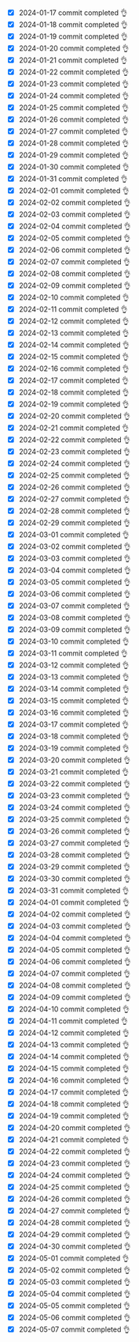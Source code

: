 - [x] 2024-01-17 commit completed 👌
- [x] 2024-01-18 commit completed 👌
- [x] 2024-01-19 commit completed 👌
- [x] 2024-01-20 commit completed 👌
- [x] 2024-01-21 commit completed 👌
- [x] 2024-01-22 commit completed 👌
- [x] 2024-01-23 commit completed 👌
- [x] 2024-01-24 commit completed 👌
- [x] 2024-01-25 commit completed 👌
- [x] 2024-01-26 commit completed 👌
- [x] 2024-01-27 commit completed 👌
- [x] 2024-01-28 commit completed 👌
- [x] 2024-01-29 commit completed 👌
- [x] 2024-01-30 commit completed 👌
- [x] 2024-01-31 commit completed 👌
- [x] 2024-02-01 commit completed 👌
- [x] 2024-02-02 commit completed 👌
- [x] 2024-02-03 commit completed 👌
- [x] 2024-02-04 commit completed 👌
- [x] 2024-02-05 commit completed 👌
- [x] 2024-02-06 commit completed 👌
- [x] 2024-02-07 commit completed 👌
- [x] 2024-02-08 commit completed 👌
- [x] 2024-02-09 commit completed 👌
- [x] 2024-02-10 commit completed 👌
- [x] 2024-02-11 commit completed 👌
- [x] 2024-02-12 commit completed 👌
- [x] 2024-02-13 commit completed 👌
- [x] 2024-02-14 commit completed 👌
- [x] 2024-02-15 commit completed 👌
- [x] 2024-02-16 commit completed 👌
- [x] 2024-02-17 commit completed 👌
- [x] 2024-02-18 commit completed 👌
- [x] 2024-02-19 commit completed 👌
- [x] 2024-02-20 commit completed 👌
- [x] 2024-02-21 commit completed 👌
- [x] 2024-02-22 commit completed 👌
- [x] 2024-02-23 commit completed 👌
- [x] 2024-02-24 commit completed 👌
- [x] 2024-02-25 commit completed 👌
- [x] 2024-02-26 commit completed 👌
- [x] 2024-02-27 commit completed 👌
- [x] 2024-02-28 commit completed 👌
- [x] 2024-02-29 commit completed 👌
- [x] 2024-03-01 commit completed 👌
- [x] 2024-03-02 commit completed 👌
- [x] 2024-03-03 commit completed 👌
- [x] 2024-03-04 commit completed 👌
- [x] 2024-03-05 commit completed 👌
- [x] 2024-03-06 commit completed 👌
- [x] 2024-03-07 commit completed 👌
- [x] 2024-03-08 commit completed 👌
- [x] 2024-03-09 commit completed 👌
- [x] 2024-03-10 commit completed 👌
- [x] 2024-03-11 commit completed 👌
- [x] 2024-03-12 commit completed 👌
- [x] 2024-03-13 commit completed 👌
- [x] 2024-03-14 commit completed 👌
- [x] 2024-03-15 commit completed 👌
- [x] 2024-03-16 commit completed 👌
- [x] 2024-03-17 commit completed 👌
- [x] 2024-03-18 commit completed 👌
- [x] 2024-03-19 commit completed 👌
- [x] 2024-03-20 commit completed 👌
- [x] 2024-03-21 commit completed 👌
- [x] 2024-03-22 commit completed 👌
- [x] 2024-03-23 commit completed 👌
- [x] 2024-03-24 commit completed 👌
- [x] 2024-03-25 commit completed 👌
- [x] 2024-03-26 commit completed 👌
- [x] 2024-03-27 commit completed 👌
- [x] 2024-03-28 commit completed 👌
- [x] 2024-03-29 commit completed 👌
- [x] 2024-03-30 commit completed 👌
- [x] 2024-03-31 commit completed 👌
- [x] 2024-04-01 commit completed 👌
- [x] 2024-04-02 commit completed 👌
- [x] 2024-04-03 commit completed 👌
- [x] 2024-04-04 commit completed 👌
- [x] 2024-04-05 commit completed 👌
- [x] 2024-04-06 commit completed 👌
- [x] 2024-04-07 commit completed 👌
- [x] 2024-04-08 commit completed 👌
- [x] 2024-04-09 commit completed 👌
- [x] 2024-04-10 commit completed 👌
- [x] 2024-04-11 commit completed 👌
- [x] 2024-04-12 commit completed 👌
- [x] 2024-04-13 commit completed 👌
- [x] 2024-04-14 commit completed 👌
- [x] 2024-04-15 commit completed 👌
- [x] 2024-04-16 commit completed 👌
- [x] 2024-04-17 commit completed 👌
- [x] 2024-04-18 commit completed 👌
- [x] 2024-04-19 commit completed 👌
- [x] 2024-04-20 commit completed 👌
- [x] 2024-04-21 commit completed 👌
- [x] 2024-04-22 commit completed 👌
- [x] 2024-04-23 commit completed 👌
- [x] 2024-04-24 commit completed 👌
- [x] 2024-04-25 commit completed 👌
- [x] 2024-04-26 commit completed 👌
- [x] 2024-04-27 commit completed 👌
- [x] 2024-04-28 commit completed 👌
- [x] 2024-04-29 commit completed 👌
- [x] 2024-04-30 commit completed 👌
- [x] 2024-05-01 commit completed 👌
- [x] 2024-05-02 commit completed 👌
- [x] 2024-05-03 commit completed 👌
- [x] 2024-05-04 commit completed 👌
- [x] 2024-05-05 commit completed 👌
- [x] 2024-05-06 commit completed 👌
- [x] 2024-05-07 commit completed 👌
